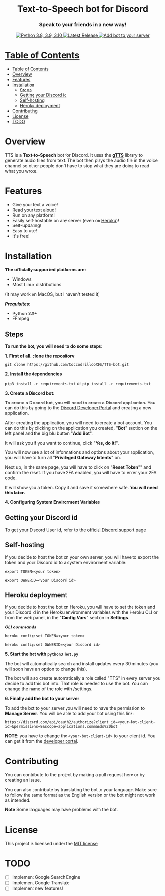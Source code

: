 <h1 align="center">Text-to-Speech bot for Discord</h1>
<h3 align="center">Speak to your friends in a new way!</h2>
<p><p></p></p>
<p align="center">
<a href="https://python.org/downloads/"><img src="https://img.shields.io/badge/python-3.8%20%7C%203.9%20%7C%203.10-blue?style=for-the-badge&logo=python&logoColor=lightblue&color=red" alt="Python 3.8, 3.9, 3.10">
</a> <a href="https://github.com/CoccodrillooXDS/TTS-bot/releases/latest"><img src="https://img.shields.io/github/v/release/CoccodrillooXDS/TTS-bot?include_prereleases&style=for-the-badge&logo=github" alt="Latest Release"> <a href="https://discord.com/api/oauth2/authorize?client_id=832158681671532564&permissions=8&scope=applications.commands%20bot"><img src="https://img.shields.io/badge/Discord-Add%20bot%20to%20your%20server-yellow?style=for-the-badge&logo=discord&logoColor=lightblue&color=blue" alt="Add bot to your server"></p>


# Table of Contents
- [Table of Contents](#table-of-contents)
- [Overview](#overview)
- [Features](#features)
- [Installation](#installation)
  - [Steps](#steps)
  - [Getting your Discord id](#getting-your-discord-id)
  - [Self-hosting](#self-hosting)
  - [Heroku deployment](#heroku-deployment)
- [Contributing](#contributing)
- [License](#license)
- [TODO](#todo)

# Overview

TTS is a **Text-to-Speech** bot for Discord. It uses the **[gTTS](https://pypi.org/project/gTTS/)** library to generate audio files from text. The bot then plays the audio file in the voice channel so other people don't have to stop what they are doing to read what you wrote.

# Features

* Give your text a voice!
* Read your text aloud!
* Run on any platform!
* Easily self-hostable on any server (even on [Heroku](https://www.heroku.com))!
* Self-updating!
* Easy to use!
* It's free!

# Installation

**The officially supported platforms are:**
* Windows
* Most Linux distributions

(It may work on MacOS, but I haven't tested it)

**_Prequisites_**:
* Python 3.8+
* FFmpeg

## Steps

**To run the bot, you will need to do some steps**:

**1. First of all, clone the repository**

```git clone https://github.com/CoccodrillooXDS/TTS-bot.git```

**2. Install the dependencies**

```pip3 install -r requirements.txt``` or ```pip install -r requirements.txt```

**3. Create a Discord bot:**

To create a Discord bot, you will need to create a Discord application. You can do this by going to the [Discord Developer Portal](https://discord.com/developers/applications) and creating a new application.

After creating the application, you will need to create a bot account. You can do this by clicking on the application you created, "**Bot**" section on the left panel and the big blu button "**Add Bot**".

It will ask you if you want to continue, click "**Yes, do it!**".

You will now see a lot of informations and options about your application, you will have to turn all "**Privileged Gateway Intents**" on.

Next up, in the same page, you will have to click on "**Reset Token**"" and confirm the reset. If you have 2FA enabled, you will have to enter your 2FA code.

It will show you a token. Copy it and save it somewhere safe. **You will need this later**.

**4. Configuring System Envirorment Variables**

## Getting your Discord id

To get your Discord User id, refer to the [official Discord support page](https://support.discord.com/hc/en-us/articles/206346498-Where-can-I-find-my-User-Server-Message-ID-)

## Self-hosting

If you decide to host the bot on your own server, you will have to export the token and your Discord id to a system envirorment variable:

```export TOKEN=<your token>```

```export OWNERID=<your Discord id>```

## Heroku deployment

If you decide to host the bot on Heroku, you will have to set the token and your Discord id in the Heroku environment variables with the Heroku CLI or from the web panel, in the "**Config Vars**" section in **Settings**.

**_CLI commands_**

```heroku config:set TOKEN=<your token>```
    
```heroku config:set OWNERID=<your Discord id>```

**5. Start the bot with ```python3 bot.py```**

The bot will automatically search and install updates every 30 minutes (you will soon have an option to change this).

The bot will also create automatically a role called "TTS" in every server you decide to add this bot into. That role is needed to use the bot. You can change the name of the role with /settings.

**6. Finally add the bot to your server**

To add the bot to your server you will need to have the permission to **Manage Server**.
You will be able to add your bot using this link:

```https://discord.com/api/oauth2/authorize?client_id=<your-bot-client-id>&permissions=8&scope=applications.commands%20bot```

**NOTE**: you have to change the ```<your-bot-client-id>``` to your client id. You can get it from the [developer portal](https://discord.com/developers/applications).

# Contributing
You can contribute to the project by making a pull request here or by creating an issue.

You can also contribute by translating the bot to your language. Make sure to follow the same format as the English version or the bot might not work as intended.

**Note** Some languages may have problems with the bot.

# License
This project is licensed under the [MIT license](LICENSE)


# TODO

- [ ] Implement Google Search Engine
- [ ] Implement Google Translate
- [ ] Implement new features!